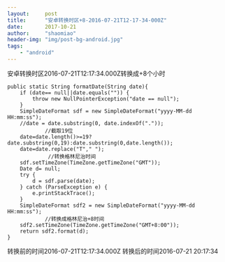 ```yaml
---
layout:     post
title:      "安卓转换时区+8-2016-07-21T12-17-34-000Z"
date:       2017-10-21
author:     "shaomiao"
header-img: "img/post-bg-android.jpg"
tags:
    - "android"
---
```

安卓转换时区2016-07-21T12:17:34.000Z转换成+8个小时

	public static String formatDate(String date){
		if (date== null||date.equals("")) {
			throw new NullPointerException("date == null");
		}
		SimpleDateFormat sdf = new SimpleDateFormat("yyyy-MM-dd HH:mm:ss");
		//date = date.substring(0, date.indexOf("."));
                //截取19位
		date=date.length()>=19?date.substring(0,19):date.substring(0,date.length());
		date=date.replace("T"," ");
                 //转换格林尼治时间
		sdf.setTimeZone(TimeZone.getTimeZone("GMT"));
		Date d= null;
		try {
			d = sdf.parse(date);
		} catch (ParseException e) {
			e.printStackTrace();
		}
		SimpleDateFormat sdf2 = new SimpleDateFormat("yyyy-MM-dd HH:mm:ss");
                //转换成格林尼治+8时间
		sdf2.setTimeZone(TimeZone.getTimeZone("GMT+8:00"));
		return sdf2.format(d);
	}


转换前的时间2016-07-21T12:17:34.000Z
转换后的时间2016-07-21 20:17:34
